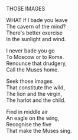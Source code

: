 THOSE IMAGES  
  
WHAT if I bade you leave  
The cavern of the mind?  
There's better exercise  
In the sunlight and wind.  
  
I never bade you go  
To Moscow or to Rome.  
Renounce that drudgery,  
Call the Muses home.  
  
Seek those images  
That constitute the wild,  
The lion and the virgin,  
The harlot and the child.  
  
Find in middle air  
An eagle on the wing,  
Recognise the five  
That make the Muses sing.  
